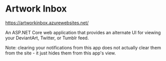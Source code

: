 Artwork Inbox
=============

https://artworkinbox.azurewebsites.net/

An ASP.NET Core web application that provides an alternate UI for viewing your DeviantArt, Twitter, or Tumblr feed.

Note: clearing your notifications from this app does not actually clear them from the site - it just hides them from this app's view.
